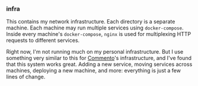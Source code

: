 ### infra

This contains my network infrastructure. Each directory is a separate machine. Each machine may run multiple services using `docker-compose`. Inside every machine's `docker-compose`, `nginx` is used for multiplexing HTTP requests to different services.

Right now, I'm not running much on my personal infrastructure. But I use something very similar to this for [Commento](https://commento.io)'s infrastructure, and I've found that this system works great. Adding a new service, moving services across machines, deploying a new machine, and more: everything is just a few lines of change.
